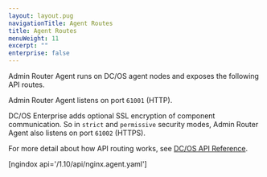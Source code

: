 ```yaml
---
layout: layout.pug
navigationTitle: Agent Routes
title: Agent Routes
menuWeight: 11
excerpt: ""
enterprise: false
---
```

Admin Router Agent runs on DC/OS agent nodes and exposes the following API routes.

Admin Router Agent listens on port `61001` (HTTP).

DC/OS Enterprise adds optional SSL encryption of component communication. So in `strict` and `permissive` security modes, Admin Router Agent also listens on port `61002` (HTTPS).

For more detail about how API routing works, see [DC/OS API Reference](/1.10/api/).

  


[ngindox api='/1.10/api/nginx.agent.yaml']